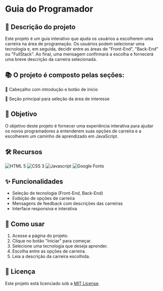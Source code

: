 
# Guia do Programador

## 🚀 Descrição do projeto
Este projeto é um guia interativo que ajuda os usuários a escolherem uma carreira na área de programação. Os usuários podem selecionar uma tecnologia e, em seguida, decidir entre as áreas de "Front-End", "Back-End" ou "FullStack". Ao final, uma mensagem confirmará a escolha e fornecerá uma breve descrição da carreira selecionada.

## 📚 O projeto é composto pelas seções: 
🔸 Cabeçalho com introdução e botão de início

🔸 Seção principal para seleção da área de interesse

## 🎯 Objetivo
O objetivo deste projeto é fornecer uma experiência interativa para ajudar os novos programadores a entenderem suas opções de carreira e a escolherem um caminho de aprendizado em JavaScript.

## 🛠️ Recursos
![HTML 5](https://img.shields.io/badge/HTML5-333333?style=for-the-badge&logo=html5)
![CSS 3](https://img.shields.io/badge/CSS3-333333?style=for-the-badge&logo=css3&logoColor=1572B6)
![Javascript](https://img.shields.io/badge/Javascript-333333?style=for-the-badge&logo=javascript)
![Google Fonts](https://img.shields.io/badge/Google_Fonts-333333?style=for-the-badge&logo=googlefonts)

## ✨ Funcionalidades
- Seleção de tecnologia (Front-End, Back-End)
- Exibição de opções de carreira
- Mensagens de feedback com descrições das carreiras
- Interface responsiva e interativa

## 📝 Como usar
1. Acesse a página do projeto.
2. Clique no botão "Iniciar" para começar.
3. Selecione uma tecnologia que deseja aprender.
4. Escolha entre as opções de carreira.
5. Leia a descrição da carreira escolhida.

## 📜 Licença
Este projeto está licenciado sob a [MIT License](https://github.com/fernandatollotti/estudos-de-javascript/new/main).
